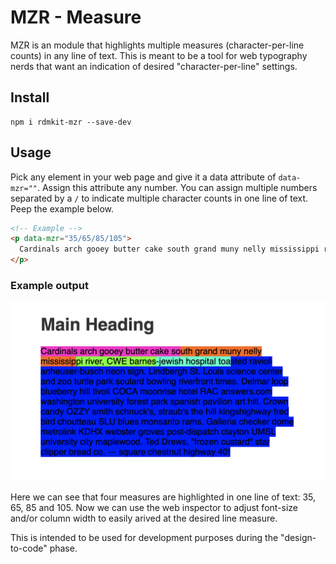 # MZR - Measure

MZR is an module that highlights multiple measures (character-per-line counts) in any line of text. This is meant to be a tool for web typography nerds that want an indication of desired "character-per-line" settings.

## Install

```
npm i rdmkit-mzr --save-dev
```

## Usage
Pick any element in your web page and give it a data attribute of `data-mzr=""`. Assign this attribute any number. You can assign multiple numbers separated by a `/` to indicate multiple character counts in one line of text. Peep the example below.

```html
<!-- Example -->
<p data-mzr="35/65/85/105">
  Cardinals arch gooey butter cake south grand muny nelly mississippi river, CWE barnes-jewish hospital toasted ravioli anheuser-busch neon sign. Lindbergh St. Louis science center and zoo turtle park soulard bowling riverfront times. Delmar loop blueberry hill tivoli COCA moonrise hotel RAC answers.com washington university forest park spanish pavilion art hill.
</p>

```
### Example output

![MZR example](https://github.com/brownerd/mzr/blob/master/example.png?raw=true "MZR example")

Here we can see that four measures are highlighted in one line of text: 35, 65, 85 and 105. Now we can use the web inspector to adjust font-size and/or column width to easily arived at the desired line measure.

This is intended to be used for development purposes during the "design-to-code" phase.

